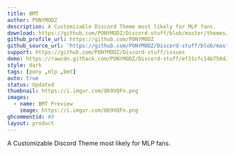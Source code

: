```yaml
---
title: BMT
author: PONYMODZ
description: A Customizable Discord Theme most likely for MLP fans.
download: https://github.com/PONYMODZ/Discord-stuff/blob/master/themes/bmt/BMT.theme.css
github_profile_url: https://github.com/PONYMODZ
github_source_url: 'https://github.com/PONYMODZ/Discord-stuff/blob/master/themes/css/bmt.css'
support: https://github.com/PONYMODZ/Discord-stuff/issues
demo: https://rawcdn.githack.com/PONYMODZ/Discord-stuff/ef31cfc14b750d24a9726dc55da4fac5e98476c1/themes/bmt/BMT.theme.css
style: dark
tags: [pony ,mlp ,bmt]
auto: true
status: Updated
thumbnail: https://i.imgur.com/Q69VQFn.png
images:
  - name: BMT Preview
    image: https://i.imgur.com/Q69VQFn.png
ghcommentid: #0
layout: product
---
```

A Customizable Discord Theme most likely for MLP fans.
